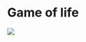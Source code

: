 # Game of life

![](https://cdn.discordapp.com/attachments/856286428715155486/1074765375218139166/2023-02-13-195210-screenshot.png)
